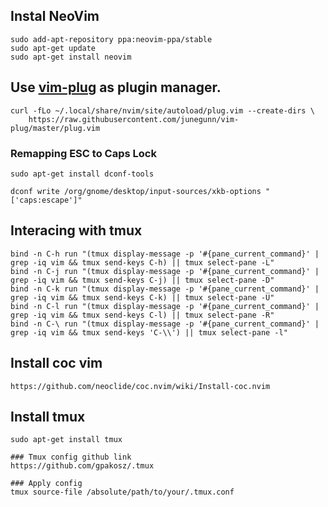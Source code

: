 ## Instal NeoVim
```
sudo add-apt-repository ppa:neovim-ppa/stable
sudo apt-get update
sudo apt-get install neovim
```


## Use [vim-plug][] as plugin manager.

```
curl -fLo ~/.local/share/nvim/site/autoload/plug.vim --create-dirs \
    https://raw.githubusercontent.com/junegunn/vim-plug/master/plug.vim
```

[vim-plug]: https://github.com/junegunn/vim-plug

### Remapping ESC to Caps Lock

```
sudo apt-get install dconf-tools
```

```
dconf write /org/gnome/desktop/input-sources/xkb-options "['caps:escape']"
```

## Interacing with tmux
```
bind -n C-h run "(tmux display-message -p '#{pane_current_command}' | grep -iq vim && tmux send-keys C-h) || tmux select-pane -L"
bind -n C-j run "(tmux display-message -p '#{pane_current_command}' | grep -iq vim && tmux send-keys C-j) || tmux select-pane -D"
bind -n C-k run "(tmux display-message -p '#{pane_current_command}' | grep -iq vim && tmux send-keys C-k) || tmux select-pane -U"
bind -n C-l run "(tmux display-message -p '#{pane_current_command}' | grep -iq vim && tmux send-keys C-l) || tmux select-pane -R"
bind -n C-\ run "(tmux display-message -p '#{pane_current_command}' | grep -iq vim && tmux send-keys 'C-\\') || tmux select-pane -l"
```

## Install coc vim
```
https://github.com/neoclide/coc.nvim/wiki/Install-coc.nvim
```

## Install tmux
```
sudo apt-get install tmux

### Tmux config github link
https://github.com/gpakosz/.tmux

### Apply config
tmux source-file /absolute/path/to/your/.tmux.conf
```
